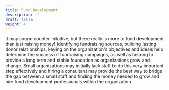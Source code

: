 ```yaml
---
title: Fund Development
description: ''
draft: false
weight: 4
---
```

It may sound counter-intuitive, but there really is more to fund development than just raising money! Identifying fundraising sources, building lasting donor relationships, keying on the organization's objectives and ideals help determine the success of fundraising campaigns, as well as helping to provide a long term and stable foundation as organizations grow and change. Small organizations may initially lack staff to do this very important step effectively and hiring a consultant may provide the best way to bridge the gap between a small staff and finding the money needed to grow and hire fund development professionals within the organization.
